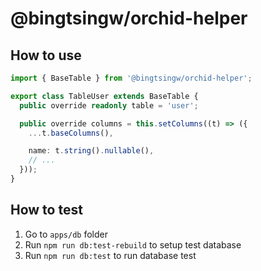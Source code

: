 # @bingtsingw/orchid-helper

## How to use

```ts
import { BaseTable } from '@bingtsingw/orchid-helper';

export class TableUser extends BaseTable {
  public override readonly table = 'user';

  public override columns = this.setColumns((t) => ({
    ...t.baseColumns(),

    name: t.string().nullable(),
    // ...
  }));
}
```

## How to test

1. Go to `apps/db` folder
2. Run `npm run db:test-rebuild` to setup test database
3. Run `npm run db:test` to run database test
